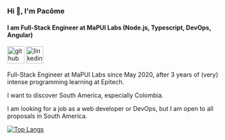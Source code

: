 ### Hi 👋, I'm Pacôme
#### I am Full-Stack Engineer at MaPUI Labs (Node.js, Typescript, DevOps, Angular)

[<img src='https://cdn.jsdelivr.net/npm/simple-icons@3.0.1/icons/github.svg' alt='github' height='40'>](https://github.com/pacome35220)  [<img src='https://cdn.jsdelivr.net/npm/simple-icons@3.0.1/icons/linkedin.svg' alt='linkedin' height='40'>](https://www.linkedin.com/in/pacome-francon/)  

Full-Stack Engineer at MaPUI Labs since May 2020, after 3 years of (very) intense programming learning at Epitech.

I want to discover South America, especially Colombia.

I am looking for a job as a web developer or DevOps, but I am open to all proposals in South America. 

[![Top Langs](https://github-readme-stats.vercel.app/api/top-langs/?username=pacome35220)](https://github.com/anuraghazra/github-readme-stats)
